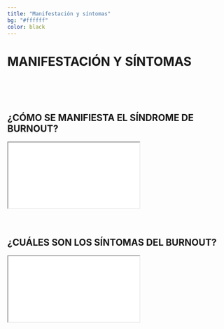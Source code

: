 ```yaml
---
title: "Manifestación y síntomas"
bg: "#ffffff"
color: black
---
```


# MANIFESTACIÓN Y SÍNTOMAS

<br>
<br>
<br>

## ¿CÓMO SE MANIFIESTA EL SÍNDROME DE BURNOUT?

<div class="icontain">
  <iframe src="//www.youtube.com/embed/txA4gllxKAI" allowfullscreen></iframe>
</div>

<br>
<br>

## ¿CUÁLES SON LOS SÍNTOMAS DEL BURNOUT?

<div class="icontain">
  <iframe src="//www.youtube.com/embed/IXZhkvh-zMw" allowfullscreen></iframe>
</div>

<br>
<br>
